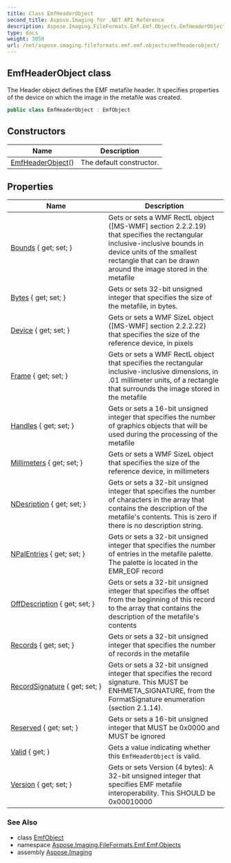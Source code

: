 ```yaml
---
title: Class EmfHeaderObject
second_title: Aspose.Imaging for .NET API Reference
description: Aspose.Imaging.FileFormats.Emf.Emf.Objects.EmfHeaderObject class. The Header object defines the EMF metafile header. It specifies properties of the device on which the image in the metafile was created
type: docs
weight: 3050
url: /net/aspose.imaging.fileformats.emf.emf.objects/emfheaderobject/
---
```

## EmfHeaderObject class

The Header object defines the EMF metafile header. It specifies properties of the device on which the image in the metafile was created.

```csharp
public class EmfHeaderObject : EmfObject
```

## Constructors

| Name | Description |
| --- | --- |
| [EmfHeaderObject](emfheaderobject/)() | The default constructor. |

## Properties

| Name | Description |
| --- | --- |
| [Bounds](../../aspose.imaging.fileformats.emf.emf.objects/emfheaderobject/bounds/) { get; set; } | Gets or sets a WMF RectL object ([MS-WMF] section 2.2.2.19) that specifies the rectangular inclusive-inclusive bounds in device units of the smallest rectangle that can be drawn around the image stored in the metafile |
| [Bytes](../../aspose.imaging.fileformats.emf.emf.objects/emfheaderobject/bytes/) { get; set; } | Gets or sets 32-bit unsigned integer that specifies the size of the metafile, in bytes. |
| [Device](../../aspose.imaging.fileformats.emf.emf.objects/emfheaderobject/device/) { get; set; } | Gets or sets a WMF SizeL object ([MS-WMF] section 2.2.2.22) that specifies the size of the reference device, in pixels |
| [Frame](../../aspose.imaging.fileformats.emf.emf.objects/emfheaderobject/frame/) { get; set; } | Gets or sets a WMF RectL object that specifies the rectangular inclusive-inclusive dimensions, in .01 millimeter units, of a rectangle that surrounds the image stored in the metafile |
| [Handles](../../aspose.imaging.fileformats.emf.emf.objects/emfheaderobject/handles/) { get; set; } | Gets or sets a 16-bit unsigned integer that specifies the number of graphics objects that will be used during the processing of the metafile |
| [Millimeters](../../aspose.imaging.fileformats.emf.emf.objects/emfheaderobject/millimeters/) { get; set; } | Gets or sets a WMF SizeL object that specifies the size of the reference device, in millimeters |
| [NDesription](../../aspose.imaging.fileformats.emf.emf.objects/emfheaderobject/ndesription/) { get; set; } | Gets or sets a 32-bit unsigned integer that specifies the number of characters in the array that contains the description of the metafile's contents. This is zero if there is no description string. |
| [NPalEntries](../../aspose.imaging.fileformats.emf.emf.objects/emfheaderobject/npalentries/) { get; set; } | Gets or sets a 32-bit unsigned integer that specifies the number of entries in the metafile palette. The palette is located in the EMR_EOF record |
| [OffDescription](../../aspose.imaging.fileformats.emf.emf.objects/emfheaderobject/offdescription/) { get; set; } | Gets or sets a 32-bit unsigned integer that specifies the offset from the beginning of this record to the array that contains the description of the metafile's contents |
| [Records](../../aspose.imaging.fileformats.emf.emf.objects/emfheaderobject/records/) { get; set; } | Gets or sets a 32-bit unsigned integer that specifies the number of records in the metafile |
| [RecordSignature](../../aspose.imaging.fileformats.emf.emf.objects/emfheaderobject/recordsignature/) { get; set; } | Gets or sets a 32-bit unsigned integer that specifies the record signature. This MUST be ENHMETA_SIGNATURE, from the FormatSignature enumeration (section 2.1.14). |
| [Reserved](../../aspose.imaging.fileformats.emf.emf.objects/emfheaderobject/reserved/) { get; set; } | Gets or sets a 16-bit unsigned integer that MUST be 0x0000 and MUST be ignored |
| [Valid](../../aspose.imaging.fileformats.emf.emf.objects/emfheaderobject/valid/) { get; } | Gets a value indicating whether this `EmfHeaderObject` is valid. |
| [Version](../../aspose.imaging.fileformats.emf.emf.objects/emfheaderobject/version/) { get; set; } | Gets or sets Version (4 bytes): A 32-bit unsigned integer that specifies EMF metafile interoperability. This SHOULD be 0x00010000 |

### See Also

* class [EmfObject](../emfobject/)
* namespace [Aspose.Imaging.FileFormats.Emf.Emf.Objects](../../aspose.imaging.fileformats.emf.emf.objects/)
* assembly [Aspose.Imaging](../../)


